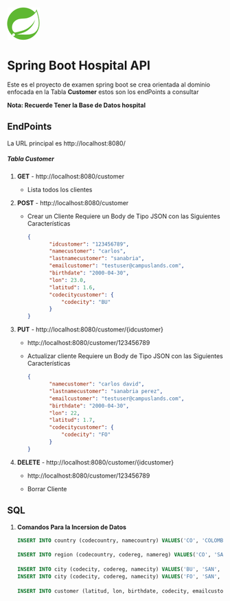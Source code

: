 ![](https://raw.githubusercontent.com/David-Albarracin/README_MATERIALS/main/spring.png)

# Spring Boot Hospital API

Este es el proyecto de examen spring boot se crea orientada al dominio enfocada en la Tabla **Customer** estos son los endPoints a consultar 

**Nota: Recuerde Tener la Base de Datos hospital**

## EndPoints

La URL principal es http://localhost:8080/

##### Tabla Customer

1. **GET** -  http://localhost:8080/customer

   * Lista todos los clientes

2. **POST** - http://localhost:8080/customer 

   * Crear un Cliente Requiere un Body de Tipo JSON con las Siguientes Características 

     ```json
     {
     	    "idcustomer": "123456789", 
     	    "namecustomer": "carlos",
     		"lastnamecustomer": "sanabria",
     		"emailcustomer": "testuser@campuslands.com",
     		"birthdate": "2000-04-30",
     		"lon": 23.0,
     		"latitud": 1.6,
     		"codecitycustomer": {
     			"codecity": "BU"
     		}
     }
     
     ```

3. **PUT** -  http://localhost:8080/customer/{idcustomer}

   * http://localhost:8080/customer/123456789

   * Actualizar cliente  Requiere un Body de Tipo JSON con las Siguientes Características 

     ```json
     {
     	    "namecustomer": "carlos david",
     		"lastnamecustomer": "sanabria perez",
     		"emailcustomer": "testuser@campuslands.com",
     		"birthdate": "2000-04-30",
     		"lon": 22,
     		"latitud": 1.7,
     		"codecitycustomer": {
     			"codecity": "FO"
     		}
     }
     ```

     

4. **DELETE** - http://localhost:8080/customer/{idcustomer}

   * http://localhost:8080/customer/123456789

   * Borrar Cliente

## SQL

1. **Comandos Para la Incersion de Datos**

   ```sql
   INSERT INTO country (codecountry, namecountry) VALUES('CO', 'COLOMBIA');
   
   INSERT INTO region (codecountry, codereg, namereg) VALUES('CO', 'SAN', 'SANTANDER');
   
   INSERT INTO city (codecity, codereg, namecity) VALUES('BU', 'SAN', 'BUCARAMANGA');
   INSERT INTO city (codecity, codereg, namecity) VALUES('FO', 'SAN', 'FLORIDABLANCA');
   
   INSERT INTO customer (latitud, lon, birthdate, codecity, emailcustomer, idcustomer, lastnamecustomer, namecustomer) VALUES(1.6, 23.0, '2000-04-30', 'BU', 'admin@campuslands.com', '1007456897', 'perez', 'pepe');
   ```



